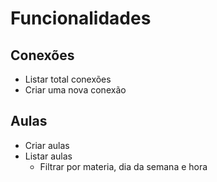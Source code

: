 # Funcionalidades

## Conexões

- Listar total conexões
- Criar uma nova conexão

## Aulas
- Criar aulas
- Listar aulas
  - Filtrar por materia, dia da semana e hora
